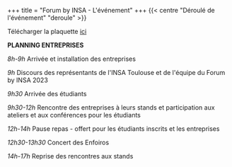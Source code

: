 +++
title = "Forum by INSA - L'événement"
+++
{{< centre "Déroulé de l'événement" "deroule" >}}

Télécharger la plaquette [ici](https://drive.google.com/file/d/1GCnPScfsOKKbcAKk_FpbK0nypGpVKsw0/view?usp=drive_link)


**PLANNING ENTREPRISES**


*8h-9h*           Arrivée et installation des entreprises


*9h*              Discours des représentants de l'INSA Toulouse et de l'équipe du Forum by INSA 2023


*9h30*            Arrivée des étudiants


*9h30-12h*        Rencontre des entreprises à leurs stands et participation aux ateliers et aux conférences pour les étudiants


*12h-14h*         Pause repas - offert pour les étudiants inscrits et les entreprises


*12h30-13h30*     Concert des Enfoiros


*14h-17h*         Reprise des rencontres aux stands



<!--
-[Déroulé](#deroule)
-[Planning](#planning)


{{< centre "Déroulé" "deroule" >}}

Télécharger la plaquette [ici](https://drive.google.com/file/d/1GCnPScfsOKKbcAKk_FpbK0nypGpVKsw0/view?usp=drive_link)

{{< paragraph-with-image-right
    title="Planning"
    src="/images/planning_entreprises.png">}}

Planning pour les entreprises :

{{</ paragraph-with-image-right >}}
-->








